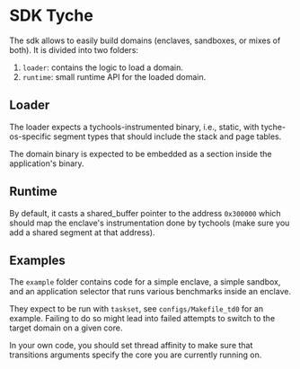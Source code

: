 # SDK Tyche 

The sdk allows to easily build domains (enclaves, sandboxes, or mixes of both).
It is divided into two folders:
1. `loader`: contains the logic to load a domain.
2. `runtime`: small runtime API for the loaded domain.

## Loader

The loader expects a tychools-instrumented binary, i.e., static, with tyche-os-specific segment types that should include the stack and page tables.

The domain binary is expected to be embedded as a section inside the application's binary.

## Runtime

By default, it casts a shared_buffer pointer to the address `0x300000` which should map the enclave's instrumentation done by tychools (make sure you add a shared segment at that address). 


## Examples

The `example` folder contains code for a simple enclave, a simple sandbox, and an application selector that runs various benchmarks inside an enclave.

They expect to be run with `taskset`, see `configs/Makefile_td0` for an example.
Failing to do so might lead into failed attempts to switch to the target domain on a given core.

In your own code, you should set thread affinity to make sure that transitions arguments specify the core you are currently running on.
